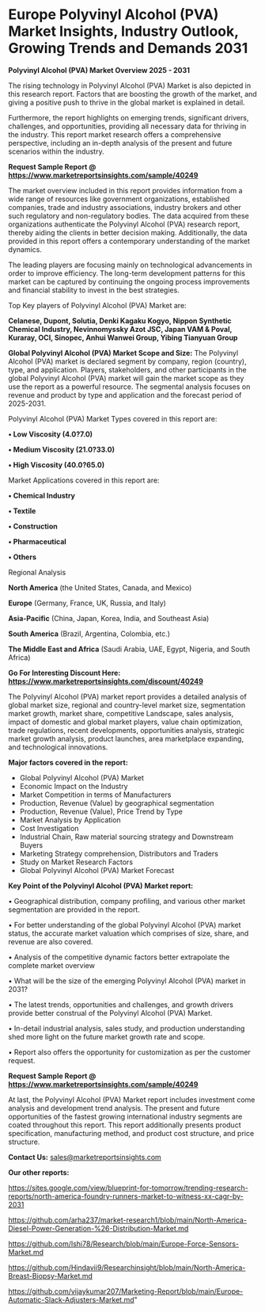 # Europe Polyvinyl Alcohol (PVA) Market Insights, Industry Outlook, Growing Trends and Demands 2031

<Strong> Polyvinyl Alcohol (PVA) Market Overview 2025 - 2031</strong>

The rising technology in Polyvinyl Alcohol (PVA) Market is also depicted in this research report. Factors that are boosting the growth of the market, and giving a positive push to thrive in the global market is explained in detail.

Furthermore, the report highlights on emerging trends, significant drivers, challenges, and opportunities, providing all necessary data for thriving in the industry. This report market research offers a comprehensive perspective, including an in-depth analysis of the present and future scenarios within the industry.

<strong>Request Sample Report @ <a href=https://www.marketreportsinsights.com/sample/40249>https://www.marketreportsinsights.com/sample/40249</a></strong>

The market overview included in this report provides information from a wide range of resources like government organizations, established companies, trade and industry associations, industry brokers and other such regulatory and non-regulatory bodies. The data acquired from these organizations authenticate the Polyvinyl Alcohol (PVA) research report, thereby aiding the clients in better decision making. Additionally, the data provided in this report offers a contemporary understanding of the market dynamics.

The leading players are focusing mainly on technological advancements in order to improve efficiency. The long-term development patterns for this market can be captured by continuing the ongoing process improvements and financial stability to invest in the best strategies.

Top Key players of Polyvinyl Alcohol (PVA) Market are:

<strong>Celanese, Dupont, Solutia, Denki Kagaku Kogyo, Nippon Synthetic Chemical Industry, Nevinnomyssky Azot JSC, Japan VAM & Poval, Kuraray, OCI, Sinopec, Anhui Wanwei Group, Yibing Tianyuan Group</strong>

<strong><b>Global Polyvinyl Alcohol (PVA) Market Scope and Size:</b></strong>
The Polyvinyl Alcohol (PVA) market is declared segment by company, region (country), type, and application. Players, stakeholders, and other participants in the global Polyvinyl Alcohol (PVA) market will gain the market scope as they use the report as a powerful resource. The segmental analysis focuses on revenue and product by type and application and the forecast period of 2025-2031.

Polyvinyl Alcohol (PVA) Market Types covered in this report are:

<strong>•  Low Viscosity (4.0?7.0)

•  Medium Viscosity (21.0?33.0)

•  High Viscosity (40.0?65.0)</strong>

Market Applications covered in this report are:

<strong>•  Chemical Industry

•  Textile

•  Construction

•  Pharmaceutical

•  Others</strong> 

Regional Analysis

<strong>North America</strong> (the United States, Canada, and Mexico)

<strong>Europe</strong> (Germany, France, UK, Russia, and Italy)

<strong>Asia-Pacific</strong> (China, Japan, Korea, India, and Southeast Asia)

<strong>South America</strong> (Brazil, Argentina, Colombia, etc.)

<strong>The Middle East and Africa</strong> (Saudi Arabia, UAE, Egypt, Nigeria, and South Africa)

<strong>Go For Interesting Discount Here: <a href=https://www.marketreportsinsights.com/discount/40249>https://www.marketreportsinsights.com/discount/40249</a></strong>

The Polyvinyl Alcohol (PVA) market report provides a detailed analysis of global market size, regional and country-level market size, segmentation market growth, market share, competitive Landscape, sales analysis, impact of domestic and global market players, value chain optimization, trade regulations, recent developments, opportunities analysis, strategic market growth analysis, product launches, area marketplace expanding, and technological innovations.

<strong><b>Major factors covered in the report:</b></strong>
<ul>
  <li>Global Polyvinyl Alcohol (PVA) Market </li>
  <li>Economic Impact on the Industry</li>
  <li>Market Competition in terms of Manufacturers</li>
  <li>Production, Revenue (Value) by geographical segmentation</li>
  <li>Production, Revenue (Value), Price Trend by Type</li>
  <li>Market Analysis by Application</li>
  <li>Cost Investigation</li>
  <li>Industrial Chain, Raw material sourcing strategy and Downstream Buyers</li>
  <li>Marketing Strategy comprehension, Distributors and Traders</li>
  <li>Study on Market Research Factors</li>
  <li>Global Polyvinyl Alcohol (PVA) Market Forecast</li>
</ul>

<strong><b>Key Point of the Polyvinyl Alcohol (PVA) Market report:</b></strong>

• Geographical distribution, company profiling, and various other market segmentation are provided in the report.

• For better understanding of the global Polyvinyl Alcohol (PVA) market status, the accurate market valuation which comprises of size, share, and revenue are also covered.

• Analysis of the competitive dynamic factors better extrapolate the complete market overview

• What will be the size of the emerging Polyvinyl Alcohol (PVA) market in 2031?

• The latest trends, opportunities and challenges, and growth drivers provide better construal of the Polyvinyl Alcohol (PVA) Market.

• In-detail industrial analysis, sales study, and production understanding shed more light on the future market growth rate and scope.

• Report also offers the opportunity for customization as per the customer request.

<strong>Request Sample Report @ <a href=https://www.marketreportsinsights.com/sample/40249>https://www.marketreportsinsights.com/sample/40249</a></strong>

At last, the Polyvinyl Alcohol (PVA) Market report includes investment come analysis and development trend analysis. The present and future opportunities of the fastest growing international industry segments are coated throughout this report. This report additionally presents product specification, manufacturing method, and product cost structure, and price structure.

<strong>Contact Us:</strong>
sales@marketreportsinsights.com

<strong>Our other reports:</strong>

<a href=https://sites.google.com/view/blueprint-for-tomorrow/trending-research-reports/north-america-foundry-runners-market-to-witness-xx-cagr-by-2031>https://sites.google.com/view/blueprint-for-tomorrow/trending-research-reports/north-america-foundry-runners-market-to-witness-xx-cagr-by-2031</a>

<a href=https://github.com/arha237/market-research1/blob/main/North-America-Diesel-Power-Generation-%26-Distribution-Market.md>https://github.com/arha237/market-research1/blob/main/North-America-Diesel-Power-Generation-%26-Distribution-Market.md</a>

<a href=https://github.com/Ishi78/Research/blob/main/Europe-Force-Sensors-Market.md>https://github.com/Ishi78/Research/blob/main/Europe-Force-Sensors-Market.md</a>

<a href=https://github.com/Hindavii9/Researchinsight/blob/main/North-America-Breast-Biopsy-Market.md>https://github.com/Hindavii9/Researchinsight/blob/main/North-America-Breast-Biopsy-Market.md</a>

<a href=https://github.com/vijaykumar207/Marketing-Report/blob/main/Europe-Automatic-Slack-Adjusters-Market.md>https://github.com/vijaykumar207/Marketing-Report/blob/main/Europe-Automatic-Slack-Adjusters-Market.md</a>"
